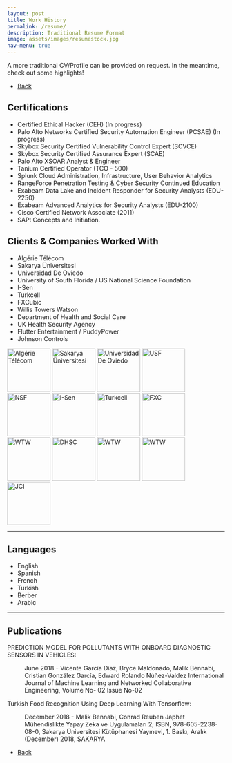 ```yaml
---
layout: post
title: Work History
permalink: /resume/
description: Traditional Resume Format
image: assets/images/resumestock.jpg
nav-menu: true
---
```

A more traditional CV/Profile can be provided on request. In the meantime, check out some highlights! 
<ul class="actions">
<li><a href="/" class="button next scrolly">Back</a></li>
</ul>

## Certifications
- Certified Ethical Hacker (CEH) (In progress)
- Palo Alto Networks Certified Security Automation Engineer (PCSAE) (In progress)
- Skybox Security Certified Vulnerability Control Expert (SCVCE)
- Skybox Security Certified Assurance Expert (SCAE)
- Palo Alto XSOAR Analyst & Engineer
- Tanium Certified Operator (TCO - 500)
- Splunk Cloud Administration, Infrastructure, User Behavior Analytics
- RangeForce Penetration Testing & Cyber Security Continued Education
- Exabeam Data Lake and Incident Responder for Security Analysts (EDU-2250)
- Exabeam Advanced Analytics for Security Analysts (EDU-2100)
- Cisco Certified Network Associate (2011)
- SAP: Concepts and Initiation.


## Clients & Companies Worked With 
- Algérie Télécom
- Sakarya Üniversitesi
- Universidad De Oviedo
- University of South Florida / US National Science Foundation
- I-Sen
- Turkcell
- FXCubic
- Willis Towers Watson
- Department of Health and Social Care
- UK Health Security Agency
- Flutter Entertainment / PuddyPower
- Johnson Controls

<style>
    /* CSS for images */
    img {
      width: 100px; /* Set width to desired size */
      height: auto; /* Automatically adjust height to maintain aspect ratio */
    }
  </style>
  
  <div id="logoBanner">
    <img src="../assets/images/AT.png" alt="Algérie Télécom" class="logo">
    <img src="../assets/images/sau.png" alt="Sakarya Üniversitesi" class="logo">
    <img src="../assets/images/uniovi.png" alt="Universidad De Oviedo" class="logo">
    <img src="../assets/images/USF.png" alt="USF" class="logo">
    <img src="../assets/images/NSF.jpeg" alt="NSF" class="logo">
    <img src="../assets/images/i-sen.png" alt="I-Sen" class="logo">
    <img src="../assets/images/turkcell.jpeg" alt="Turkcell" class="logo">
    <img src="../assets/images/fxcubic.png" alt="FXC" class="logo">
    <img src="../assets/images/wtw.jpeg" alt="WTW" class="logo">
    <img src="../assets/images/dhsc.jpeg" alt="DHSC" class="logo">
    <img src="../assets/images/ukhsa.jpeg" alt="WTW" class="logo">
    <img src="../assets/images/flutter.jpeg" alt="WTW" class="logo">
    <img src="../assets/images/jci.png" alt="JCI" class="logo">
    <!-- Add more logo images as needed -->
  </div>

 
 <hr class="major" />

## Languages 
- English
- Spanish
- French
- Turkish
- Berber
- Arabic

<hr class="major" />

## Publications 
<p>PREDICTION MODEL FOR POLLUTANTS WITH ONBOARD DIAGNOSTIC SENSORS IN VEHICLES: <dd>June 2018 - Vicente García Díaz, Bryce Maldonado, Malik Bennabi, Cristian González García, Edward Rolando Núñez-Valdez
International Journal of Machine Learning and Networked Collaborative Engineering, Volume No- 02 Issue No-02</dd></p>
<p>Turkish Food Recognition Using Deep Learning With Tensorflow: <dd>December 2018 - Malik Bennabi, Conrad Reuben Japhet
Mühendislikte Yapay Zeka ve Uygulamaları 2; ISBN, 978-605-2238-08-0, Sakarya Üniversitesi Kütüphanesi Yayınevi, 1. Baskı,
Aralık (December) 2018, SAKARYA</dd></p>


<ul class="actions">
<li><a href="/" class="button next scrolly">Back</a></li>
</ul>
